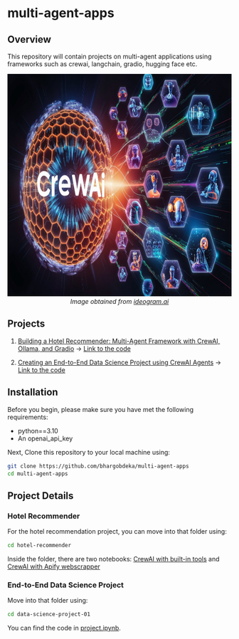 # multi-agent-apps

## Overview

This repository will contain projects on multi-agent applications using frameworks such as crewai, langchain, gradio, hugging face etc.

<p align="center">
  <img src=crewai-01.jpeg width="800px" height="500px" >
  <br>
  <em>Image obtained from <a href="https://ideogram.ai">ideogram.ai</a></em>
</p>

## Projects

1. [Building a Hotel Recommender: Multi-Agent Framework with CrewAI, Ollama, and Gradio](https://medium.com/gitconnected/building-a-hotel-recommender-multi-agent-framework-with-crewai-ollama-and-gradio-c81645776183) -> [Link to the code](hotel-recommender)

2. [Creating an End-to-End Data Science Project using CrewAI Agents](https://medium.com/@bhargobdeka11/creating-an-end-to-end-data-science-project-with-crewai-agents-f98d02b4e203)
   -> [Link to the code](data-science-project-01)

## Installation

Before you begin, please make sure you have met the following requirements:

- python==3.10
- An openai_api_key

Next, Clone this repository to your local machine using:

```bash
git clone https://github.com/bhargobdeka/multi-agent-apps
cd multi-agent-apps
```

## Project Details

### Hotel Recommender

For the hotel recommendation project, you can move into that folder using:

```bash
cd hotel-recommender
```

Inside the folder, there are two notebooks:
[CrewAI with built-in tools](hotel-recommender/crewai-in-built-tools.ipynb) and [CrewAI with Apify webscrapper](hotel-recommender/crewai-tutorial.ipynb)

### End-to-End Data Science Project

Move into that folder using:

```bash
cd data-science-project-01
```

You can find the code in [project.ipynb](data-science-project-01/project.ipynb).
